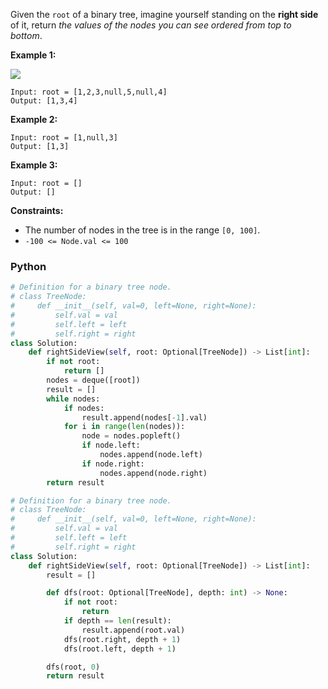 Given the  `root`  of a binary tree, imagine yourself standing on the  **right side**  of it, return  _the values of the
nodes you can see ordered from top to bottom_.

**Example 1:**

![](https://assets.leetcode.com/uploads/2021/02/14/tree.jpg)

```
Input: root = [1,2,3,null,5,null,4]
Output: [1,3,4]
```

**Example 2:**

```
Input: root = [1,null,3]
Output: [1,3]
```

**Example 3:**

```
Input: root = []
Output: []
```

**Constraints:**

- The number of nodes in the tree is in the range  `[0, 100]`.
- `-100 <= Node.val <= 100`

### Python

```python
# Definition for a binary tree node.
# class TreeNode:
#     def __init__(self, val=0, left=None, right=None):
#         self.val = val
#         self.left = left
#         self.right = right
class Solution:
    def rightSideView(self, root: Optional[TreeNode]) -> List[int]:
        if not root:
            return []
        nodes = deque([root])
        result = []
        while nodes:
            if nodes:
                result.append(nodes[-1].val)
            for i in range(len(nodes)):
                node = nodes.popleft()
                if node.left:
                    nodes.append(node.left)
                if node.right:
                    nodes.append(node.right)
        return result
```

```python
# Definition for a binary tree node.
# class TreeNode:
#     def __init__(self, val=0, left=None, right=None):
#         self.val = val
#         self.left = left
#         self.right = right
class Solution:
    def rightSideView(self, root: Optional[TreeNode]) -> List[int]:
        result = []

        def dfs(root: Optional[TreeNode], depth: int) -> None:
            if not root:
                return
            if depth == len(result):
                result.append(root.val)
            dfs(root.right, depth + 1)
            dfs(root.left, depth + 1)

        dfs(root, 0)
        return result
```